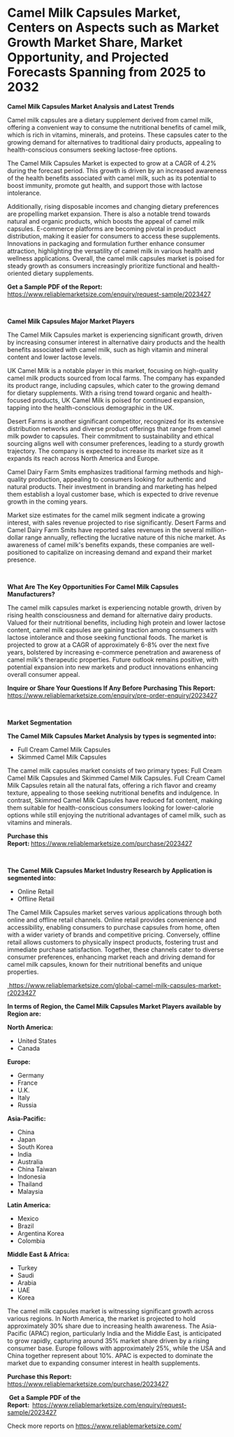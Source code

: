 <p><h1>Camel Milk Capsules Market, Centers on Aspects such as Market Growth Market Share, Market Opportunity, and Projected Forecasts Spanning from 2025 to 2032</h1></p><p><strong>Camel Milk Capsules Market Analysis and Latest Trends</strong></p>
<p><p>Camel milk capsules are a dietary supplement derived from camel milk, offering a convenient way to consume the nutritional benefits of camel milk, which is rich in vitamins, minerals, and proteins. These capsules cater to the growing demand for alternatives to traditional dairy products, appealing to health-conscious consumers seeking lactose-free options. </p><p>The Camel Milk Capsules Market is expected to grow at a CAGR of 4.2% during the forecast period. This growth is driven by an increased awareness of the health benefits associated with camel milk, such as its potential to boost immunity, promote gut health, and support those with lactose intolerance. </p><p>Additionally, rising disposable incomes and changing dietary preferences are propelling market expansion. There is also a notable trend towards natural and organic products, which boosts the appeal of camel milk capsules. E-commerce platforms are becoming pivotal in product distribution, making it easier for consumers to access these supplements. Innovations in packaging and formulation further enhance consumer attraction, highlighting the versatility of camel milk in various health and wellness applications. Overall, the camel milk capsules market is poised for steady growth as consumers increasingly prioritize functional and health-oriented dietary supplements.</p></p>
<p><strong>Get a Sample PDF of the Report:&nbsp;</strong> <a href="https://www.reliablemarketsize.com/enquiry/request-sample/2023427?utm_campaign=2278&utm_medium=2&utm_source=Github&utm_content=ia&utm_term=15022025&utm_id=camel-milk-capsules">https://www.reliablemarketsize.com/enquiry/request-sample/2023427</a></p>
<p>&nbsp;</p>
<p><strong>Camel Milk Capsules Major Market Players</strong></p>
<p><p>The Camel Milk Capsules market is experiencing significant growth, driven by increasing consumer interest in alternative dairy products and the health benefits associated with camel milk, such as high vitamin and mineral content and lower lactose levels.</p><p>UK Camel Milk is a notable player in this market, focusing on high-quality camel milk products sourced from local farms. The company has expanded its product range, including capsules, which cater to the growing demand for dietary supplements. With a rising trend toward organic and health-focused products, UK Camel Milk is poised for continued expansion, tapping into the health-conscious demographic in the UK.</p><p>Desert Farms is another significant competitor, recognized for its extensive distribution networks and diverse product offerings that range from camel milk powder to capsules. Their commitment to sustainability and ethical sourcing aligns well with consumer preferences, leading to a sturdy growth trajectory. The company is expected to increase its market size as it expands its reach across North America and Europe.</p><p>Camel Dairy Farm Smits emphasizes traditional farming methods and high-quality production, appealing to consumers looking for authentic and natural products. Their investment in branding and marketing has helped them establish a loyal customer base, which is expected to drive revenue growth in the coming years.</p><p>Market size estimates for the camel milk segment indicate a growing interest, with sales revenue projected to rise significantly. Desert Farms and Camel Dairy Farm Smits have reported sales revenues in the several million-dollar range annually, reflecting the lucrative nature of this niche market. As awareness of camel milk's benefits expands, these companies are well-positioned to capitalize on increasing demand and expand their market presence.</p></p>
<p>&nbsp;</p>
<p><strong>What Are The Key Opportunities For Camel Milk Capsules Manufacturers?</strong></p>
<p><p>The camel milk capsules market is experiencing notable growth, driven by rising health consciousness and demand for alternative dairy products. Valued for their nutritional benefits, including high protein and lower lactose content, camel milk capsules are gaining traction among consumers with lactose intolerance and those seeking functional foods. The market is projected to grow at a CAGR of approximately 6-8% over the next five years, bolstered by increasing e-commerce penetration and awareness of camel milk's therapeutic properties. Future outlook remains positive, with potential expansion into new markets and product innovations enhancing overall consumer appeal.</p></p>
<p><strong>Inquire or Share Your Questions If Any Before Purchasing This Report:</strong> <a href="https://www.reliablemarketsize.com/enquiry/pre-order-enquiry/2023427?utm_campaign=2278&utm_medium=2&utm_source=Github&utm_content=ia&utm_term=15022025&utm_id=camel-milk-capsules">https://www.reliablemarketsize.com/enquiry/pre-order-enquiry/2023427</a></p>
<p>&nbsp;</p>
<p><strong>Market Segmentation</strong></p>
<p><strong>The Camel Milk Capsules Market Analysis by types is segmented into:</strong></p>
<p><ul><li>Full Cream Camel Milk Capsules</li><li>Skimmed Camel Milk Capsules</li></ul></p>
<p><p>The camel milk capsules market consists of two primary types: Full Cream Camel Milk Capsules and Skimmed Camel Milk Capsules. Full Cream Camel Milk Capsules retain all the natural fats, offering a rich flavor and creamy texture, appealing to those seeking nutritional benefits and indulgence. In contrast, Skimmed Camel Milk Capsules have reduced fat content, making them suitable for health-conscious consumers looking for lower-calorie options while still enjoying the nutritional advantages of camel milk, such as vitamins and minerals.</p></p>
<p><strong>Purchase this Report:&nbsp;</strong><a href="https://www.reliablemarketsize.com/purchase/2023427?utm_campaign=2278&utm_medium=2&utm_source=Github&utm_content=ia&utm_term=15022025&utm_id=camel-milk-capsules">https://www.reliablemarketsize.com/purchase/2023427</a></p>
<p>&nbsp;</p>
<p><strong>The Camel Milk Capsules Market Industry Research by Application is segmented into:</strong></p>
<p><ul><li>Online Retail</li><li>Offline Retail</li></ul></p>
<p><p>The Camel Milk Capsules market serves various applications through both online and offline retail channels. Online retail provides convenience and accessibility, enabling consumers to purchase capsules from home, often with a wider variety of brands and competitive pricing. Conversely, offline retail allows customers to physically inspect products, fostering trust and immediate purchase satisfaction. Together, these channels cater to diverse consumer preferences, enhancing market reach and driving demand for camel milk capsules, known for their nutritional benefits and unique properties.</p></p>
<p><a href="https://www.reliablemarketsize.com/global-camel-milk-capsules-market-r2023427?utm_campaign=2278&utm_medium=2&utm_source=Github&utm_content=ia&utm_term=15022025&utm_id=camel-milk-capsules">&nbsp;https://www.reliablemarketsize.com/global-camel-milk-capsules-market-r2023427</a></p>
<p><strong>In terms of Region, the Camel Milk Capsules Market Players available by Region are:</strong></p>
<p>
    <p> <strong> North America: </strong>
        <ul>
            <li>United States</li>
            <li>Canada</li>
        </ul>
        </p> 
    <p> <strong> Europe: </strong>
        <ul>
            <li>Germany</li>
            <li>France</li>
            <li>U.K.</li>
            <li>Italy</li>
            <li>Russia</li>
        </ul>
        </p> 
    <p> <strong> Asia-Pacific: </strong>
        <ul>
            <li>China</li>
            <li>Japan</li>
            <li>South Korea</li>
            <li>India</li>
            <li>Australia</li>
            <li>China Taiwan</li>
            <li>Indonesia</li>
            <li>Thailand</li>
            <li>Malaysia</li>
        </ul>
        </p> 
    <p> <strong> Latin America: </strong>
        <ul>
            <li>Mexico</li>
            <li>Brazil</li>
            <li>Argentina Korea</li>
            <li>Colombia</li>
        </ul>
        </p> 
    <p> <strong> Middle East & Africa: </strong>
        <ul>
            <li>Turkey</li>
            <li>Saudi</li>
            <li>Arabia</li>
            <li>UAE</li>
            <li>Korea</li>
        </ul>
    </p>
    </p>
<p><p>The camel milk capsules market is witnessing significant growth across various regions. In North America, the market is projected to hold approximately 30% share due to increasing health awareness. The Asia-Pacific (APAC) region, particularly India and the Middle East, is anticipated to grow rapidly, capturing around 35% market share driven by a rising consumer base. Europe follows with approximately 25%, while the USA and China together represent about 10%. APAC is expected to dominate the market due to expanding consumer interest in health supplements.</p></p>
<p><strong>Purchase this Report: </strong><a href="https://www.reliablemarketsize.com/purchase/2023427?utm_campaign=2278&utm_medium=2&utm_source=Github&utm_content=ia&utm_term=15022025&utm_id=camel-milk-capsules">https://www.reliablemarketsize.com/purchase/2023427</a></p>
<p>&nbsp;<strong>Get a Sample PDF of the Report:&nbsp;&nbsp;</strong><a href="https://www.reliablemarketsize.com/enquiry/request-sample/2023427?utm_campaign=2278&utm_medium=2&utm_source=Github&utm_content=ia&utm_term=15022025&utm_id=camel-milk-capsules">https://www.reliablemarketsize.com/enquiry/request-sample/2023427</a></p>
<p><strong></strong></p>
<p>Check more reports on <a href="https://www.reliablemarketsize.com/?utm_campaign=2278&utm_medium=2&utm_source=Github&utm_content=ia&utm_term=15022025&utm_id=camel-milk-capsules">https://www.reliablemarketsize.com/</a></p>